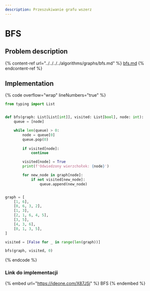 ```yaml
---
description: Przeszukiwanie grafu wszerz
---
```


# BFS

## Problem description

{% content-ref url="../../../../algorithms/graphs/bfs.md" %}
[bfs.md](../../../../algorithms/graphs/bfs.md)
{% endcontent-ref %}

## Implementation

{% code overflow="wrap" lineNumbers="true" %}
```python
from typing import List


def bfs(graph: List[List[int]], visited: List[bool], node: int):
    queue = [node]

    while len(queue) > 0:
        node = queue[0]
        queue.pop(0)
        
        if visited[node]:
            continue

        visited[node] = True
        print(f'Odwiedzony wierzchołek: {node}')

        for new_node in graph[node]:
            if not visited[new_node]:
                queue.append(new_node)


graph = [
	[1, 6],
	[0, 6, 3, 2],
	[1, 3],
	[2, 1, 6, 4, 5],
	[3, 5],
	[4, 3, 6],
	[0, 1, 3, 5],
]

visited = [False for _ in range(len(graph))]

bfs(graph, visited, 0)
```
{% endcode %}

### Link do implementacji

{% embed url="https://ideone.com/X87JSj" %}
BFS
{% endembed %}
